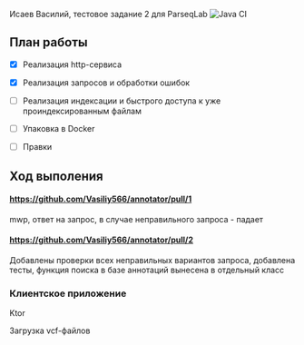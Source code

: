 Исаев Василий, тестовое задание 2 для ParseqLab
![Java CI](https://github.com/Vasiliy566/annotator/workflows/Java%20CI/badge.svg)
## План работы
- [x] Реализация http-сервиса
- [x] Реализация запросов и обработки ошибок
- [ ] Реализация индексации и быстрого доступа к уже проиндексированным файлам
- [ ] Упаковка в Docker 
- [ ] Правки


## Ход выполения

#### https://github.com/Vasiliy566/annotator/pull/1 
 mwp, ответ на запрос, в случае неправильного запроса - падает
#### https://github.com/Vasiliy566/annotator/pull/2
 Добавлены проверки всех неправильных вариантов запроса, добавлена тесты, функция поиска в базе аннотаций вынесена в отдельный класс
	
### Клиентское приложение
   Ktor
    
   Загрузка vcf-файлов



